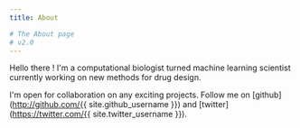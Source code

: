 ```yaml
---
title: About

# The About page
# v2.0
---
```


Hello there ! I'm a computational biologist turned machine learning scientist currently working on new methods for drug design. 


I'm open for collaboration on any exciting projects. Follow me on [github](http://github.com/{{ site.github_username }}) and [twitter](https://twitter.com/{{ site.twitter_username }}).